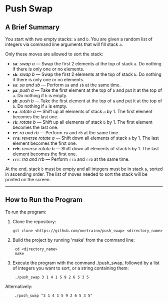 # Push Swap

## A Brief Summary

You start with two empty stacks: `a` and `b`. You are given a random list of integers via command line arguments that will fill stack `a`.

Only these moves are allowed to sort the stack:

- **`sa`**: *swap a* — Swap the first 2 elements at the top of stack `a`. Do nothing if there is only one or no elements.
- **`sb`**: *swap b* — Swap the first 2 elements at the top of stack `b`. Do nothing if there is only one or no elements.
- **`ss`**: *sa and sb* — Perform `sa` and `sb` at the same time.
- **`pa`**: *push a* — Take the first element at the top of `b` and put it at the top of `a`. Do nothing if `b` is empty.
- **`pb`**: *push b* — Take the first element at the top of `a` and put it at the top of `b`. Do nothing if `a` is empty.
- **`ra`**: *rotate a* — Shift up all elements of stack `a` by 1. The first element becomes the last one.
- **`rb`**: *rotate b* — Shift up all elements of stack `b` by 1. The first element becomes the last one.
- **`rr`**: *ra and rb* — Perform `ra` and `rb` at the same time.
- **`rra`**: *reverse rotate a* — Shift down all elements of stack `a` by 1. The last element becomes the first one.
- **`rrb`**: *reverse rotate b* — Shift down all elements of stack `b` by 1. The last element becomes the first one.
- **`rrr`**: *rra and rrb* — Perform `rra` and `rrb` at the same time.

At the end, stack `b` must be empty and all integers must be in stack `a`, sorted in ascending order. The list of moves needed to sort the stack will be printed on the screen.

---

## How to Run the Program

To run the program:

1. Clone the repository:
   ```shell
   git clone <https://github.com/onetrainn/push_swap> <directory_name>
2. Build the project by running 'make' from the command line:
   ```shell
	cd <directory_name>
	make
3. Execute the program with the command ./push_swap, followed by a list of integers you want to sort, or a string containing them:
   ```shell
	./push_swap 3 1 4 1 5 9 2 6 5 3 5
Alternatively:
```shell
	./push_swap "3 1 4 1 5 9 2 6 5 3 5"
